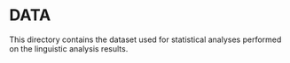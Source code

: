 # DATA

This directory contains the dataset used for statistical analyses performed on the linguistic analysis results.
